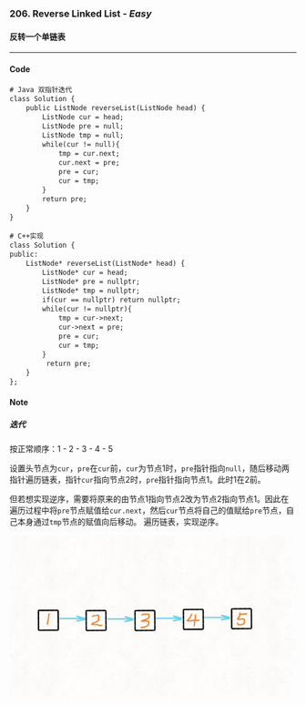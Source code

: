 ### 206. Reverse Linked List - *Easy*

#### 反转一个单链表
---

#### Code
```
# Java 双指针迭代
class Solution {
    public ListNode reverseList(ListNode head) {
        ListNode cur = head;
        ListNode pre = null;
        ListNode tmp = null;
        while(cur != null){
            tmp = cur.next;
            cur.next = pre;
            pre = cur;
            cur = tmp;
        }
        return pre;
    }
}

# C++实现
class Solution {
public:
    ListNode* reverseList(ListNode* head) {
        ListNode* cur = head;
        ListNode* pre = nullptr;
        ListNode* tmp = nullptr;
        if(cur == nullptr) return nullptr;
        while(cur != nullptr){
            tmp = cur->next;
            cur->next = pre;
            pre = cur;
            cur = tmp;         
        }
         return pre;
    }
};
```

#### Note

##### 迭代

按正常顺序：1 - 2 - 3 - 4 - 5

设置头节点为`cur`，`pre`在`cur`前，`cur`为节点1时，`pre`指针指向`null`，随后移动两指针遍历链表，指针`cur`指向节点2时，`pre`指针指向节点1。此时1在2前。

但若想实现逆序，需要将原来的由节点1指向节点2改为节点2指向节点1。因此在遍历过程中将`pre`节点赋值给`cur.next`，然后`cur`节点将自己的值赋给`pre`节点，自己本身通过`tmp`节点的赋值向后移动。
遍历链表，实现逆序。

![](image\迭代.gif)
